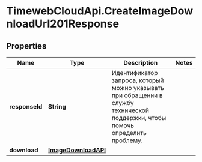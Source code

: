 # TimewebCloudApi.CreateImageDownloadUrl201Response

## Properties

Name | Type | Description | Notes
------------ | ------------- | ------------- | -------------
**responseId** | **String** | Идентификатор запроса, который можно указывать при обращении в службу технической поддержки, чтобы помочь определить проблему. | 
**download** | [**ImageDownloadAPI**](ImageDownloadAPI.md) |  | 


